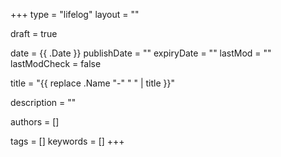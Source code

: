 +++
type = "lifelog"
layout = ""

draft = true

date = {{ .Date }}
publishDate = ""
expiryDate = ""
lastMod = ""
lastModCheck = false

title = "{{ replace .Name "-" " " | title }}"

description = ""

authors = []

tags = []
keywords = []
+++
